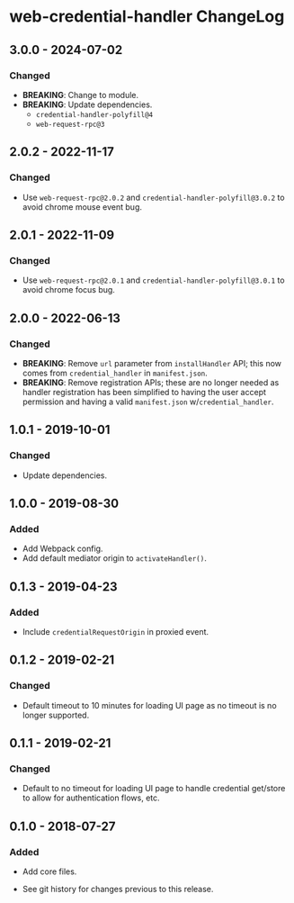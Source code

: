 # web-credential-handler ChangeLog

## 3.0.0 - 2024-07-02

### Changed
- **BREAKING**: Change to module.
- **BREAKING**: Update dependencies.
  - `credential-handler-polyfill@4`
  - `web-request-rpc@3`

## 2.0.2 - 2022-11-17

### Changed
- Use `web-request-rpc@2.0.2` and `credential-handler-polyfill@3.0.2` to
  avoid chrome mouse event bug.

## 2.0.1 - 2022-11-09

### Changed
- Use `web-request-rpc@2.0.1` and `credential-handler-polyfill@3.0.1` to
  avoid chrome focus bug.

## 2.0.0 - 2022-06-13

### Changed
- **BREAKING**: Remove `url` parameter from `installHandler` API; this
  now comes from `credential_handler` in `manifest.json`.
- **BREAKING**: Remove registration APIs; these are no longer needed
  as handler registration has been simplified to having the user accept
  permission and having a valid `manifest.json` w/`credential_handler`.

## 1.0.1 - 2019-10-01

### Changed
- Update dependencies.

## 1.0.0 - 2019-08-30

### Added
- Add Webpack config.
- Add default mediator origin to `activateHandler()`.

## 0.1.3 - 2019-04-23

### Added
- Include `credentialRequestOrigin` in proxied event.

## 0.1.2 - 2019-02-21

### Changed
- Default timeout to 10 minutes for loading UI
  page as no timeout is no longer supported.

## 0.1.1 - 2019-02-21

### Changed
- Default to no timeout for loading UI page to handle
  credential get/store to allow for authentication flows,
  etc.

## 0.1.0 - 2018-07-27

### Added
- Add core files.

- See git history for changes previous to this release.
